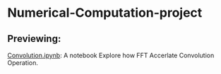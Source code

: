 # Numerical-Computation-project

## Previewing:

[Convolution.ipynb](https://nbviewer.org/github/kyleJL314/Numerical-Computation-project/blob/Convolution/Convolution.ipynb): A notebook Explore how FFT Accerlate Convolution Operation. 

## 